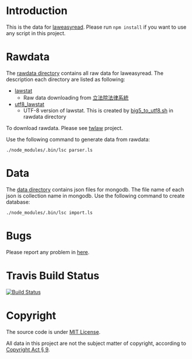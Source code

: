 # Introduction
This is the data for [laweasyread](https://github.com/g0v/laweasyread). Please
run `npm install` if you want to use any script in this project.

# Rawdata
The [rawdata directory](https://github.com/g0v/laweasyread-data/tree/master/rawdata)
contains all raw data for laweasyread. The description each directory are listed
as following:

* [lawstat](https://github.com/g0v/laweasyread-data/tree/master/rawdata/lawstat)
    * Raw data downloading from [立法院法律系統](http://lis.ly.gov.tw/lgcgi/lglaw)
* [utf8_lawstat](https://github.com/g0v/laweasyread-data/tree/master/rawdata/utf8_lawstat)
    * UTF-8 version of lawstat. This is created by
      [big5\_to\_utf8.sh](https://github.com/g0v/laweasyread-data/tree/master/rawdata/big5_to_utf8.sh)
      in rawdata directory

To download rawdata. Please see [twlaw](https://github.com/g0v/twlaw) project.

Use the following command to generate data from rawdata:

    ./node_modules/.bin/lsc parser.ls

# Data
The [data directory](https://github.com/g0v/laweasyread-data/tree/master/data)
contains json files for mongodb. The file name of each json is collection name
in mongodb. Use the following command to create database:

    ./node_modules/.bin/lsc import.ls

# Bugs
Please report any problem in [here](https://github.com/g0v/laweasyread-data/issues).

# Travis Build Status
[![Build Status](https://travis-ci.org/g0v/laweasyread-data.png)](https://travis-ci.org/g0v/laweasyread-data)

# Copyright
The source code is under [MIT License](https://github.com/g0v/laweasyread-data/blob/master/LICENSE).

All data in this project are not the subject matter of copyright, according to
[Copyright Act § 9](http://law.moj.gov.tw/Eng/LawClass/LawSearchNo.aspx?PC=J0070017&DF=&SNo=9).
